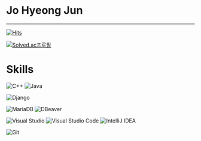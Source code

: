 # Jo Hyeong Jun
---
[![Hits](https://hits.seeyoufarm.com/api/count/incr/badge.svg?url=https%3A%2F%2Fgithub.com%2FJxun-h%2FProblem-Solving&count_bg=%23CE2525&title_bg=%23555555&icon=apple.svg&icon_color=%23E7E7E7&title=Today&edge_flat=true)](https://hits.seeyoufarm.com)


[![Solved.ac프로필](http://mazassumnida.wtf/api/v2/generate_badge?boj=hunnam5220)](https://solved.ac/hunnam5220)

# Skills
  ![C++](https://img.shields.io/badge/C++-blue.svg?&style=for-the-badge&logo=c%2B%2B&logoColor=white)
  ![Java](https://img.shields.io/badge/JAVA-007396?style=for-the-badge&logo=java&logoColor=white)

  ![Django](https://img.shields.io/badge/Django-green?style=for-the-badge&logo=java&logoColor=white)
  

  ![MariaDB](https://img.shields.io/badge/MariaDB-003545.svg?&style=for-the-badge&logo=MariaDB&logoColor=white)
  ![DBeaver](https://img.shields.io/badge/DBeaver-2A2A2A.svg?&style=for-the-badge&logo=DBeaver&logoColor=white)
  
  ![Visual Studio](https://img.shields.io/badge/Visual%20Studio-5C2D91.svg?&style=for-the-badge&logo=Visual%20Studio&logoColor=white)
  ![Visual Studio Code](http://img.shields.io/badge/Visual%20Studio%20Code-007ACC.svg?&style=for-the-badge&logo=Visual%20Studio%20Code&logoColor=white)
  ![IntelliJ IDEA](https://img.shields.io/badge/Intellij%20IDEA-000000.svg?&style=for-the-badge&logo=IntelliJ%20IDEA&logoColor=white)
  
  ![Git](http://img.shields.io/badge/Git-F05032.svg?style=for-the-badge&logo=Git&logoColor=white)

<!--   [![Top Langs](https://github-readme-stats.vercel.app/api/top-langs/?username=HyunSik-log&layout=compact)](https://github.com/HyunSik-log/github-readme-stats)
 -->
  <!--
  **HyunSik-log/HyunSik-log** is a ✨ _special_ ✨ repository because its `README.md` (this file) appears on your GitHub profile.

  Here are some ideas to get you started:

  - 🔭 I’m currently working on in Ta
  - 🌱 I’m currently learning ...
  - 👯 I’m looking to collaborate on ...
  - 🤔 I’m looking for help with ...
  - 💬 Ask me about ...
  - 📫 How to reach me: ...
  - 😄 Pronouns: ...
  - ⚡ Fun fact: ...
  -->
